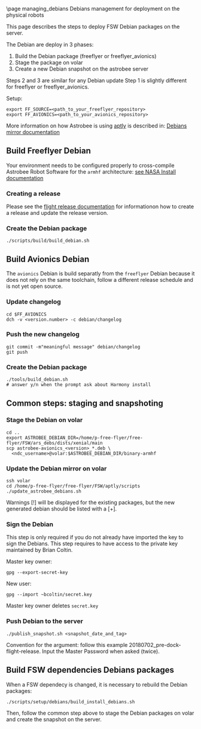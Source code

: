 \page managing_debians Debians management for deployment on the physical robots

This page describes the steps to deploy FSW Debian packages on the server.

The Debian are deploy in 3 phases:
  1. Build the Debian package (freeflyer or freeflyer_avionics)
  2. Stage the package on volar
  3. Create a new Debian snapshot on the astrobee server

Steps 2 and 3 are similar for any Debian update
Step 1 is slightly different for freeflyer or freeflyer_avionics.

Setup:

    export FF_SOURCE=<path_to_your_freeflyer_repository>
    export FF_AVIONICS=<path_to_your_avionics_repository>

More information on how Astrobee is using
[aptly](https://www.aptly.info/doc/overview/) is described in:
[Debians mirror documentation](../scripts/setup/Debians/mirror/README.md)


## Build Freeflyer Debian

Your environment needs to be configured properly to cross-compile Astrobee
Robot Software for the `armhf` architecture:
[see NASA Install documentation](NASA_INSTALL.md)

### Creating a release

Please see the [flight release documentation](flight_release.md) for informationon how to create a release and update the release version.

### Create the Debian package

    ./scripts/build/build_debian.sh

## Build Avionics Debian

The `avionics` Debian is build separatly from the `freeflyer` Debian because it
does not rely on the same toolchain, follow a different release schedule and is
not yet open source.

### Update changelog

    cd $FF_AVIONICS
    dch -v <version.number> -c debian/changelog

### Push the new changelog

    git commit -m"meaningful message" debian/changelog
    git push

### Create the Debian package

    ./tools/build_debian.sh
    # answer y/n when the prompt ask about Harmony install

## Common steps: staging and snapshoting

### Stage the Debian on volar

    cd ..
    export ASTROBEE_DEBIAN_DIR=/home/p-free-flyer/free-flyer/FSW/ars_debs/dists/xenial/main
    scp astrobee-avionics_<version>_*.deb \
      <ndc_username>@volar:$ASTROBEE_DEBIAN_DIR/binary-armhf


### Update the Debian mirror on volar

    ssh volar
    cd /home/p-free-flyer/free-flyer/FSW/aptly/scripts
    ./update_astrobee_debians.sh

Warnings [!] will be displayed for the existing packages, but the new generated
debian should be listed with a [+].

### Sign the Debian

This step is only required if you do not already have imported the key
to sign the Debians.
This step requires to have access to the private key maintained by Brian Coltin.

Master key owner:

    gpg --export-secret-key

New user:

    gpg --import ~bcoltin/secret.key


Master key owner deletes `secret.key`

### Push Debian to the server

    ./publish_snapshot.sh <snapshot_date_and_tag>

Convention for the argument: follow this example 20180702_pre-dock-flight-release.
Input the Master Password when asked (twice).


## Build FSW dependencies Debians packages

When a FSW dependecy is changed, it is necessary to rebuild the Debian packages:

    ./scripts/setup/debians/build_install_debians.sh

Then, follow the common step above to stage the Debian packages on volar and
create the snapshot on the server.
